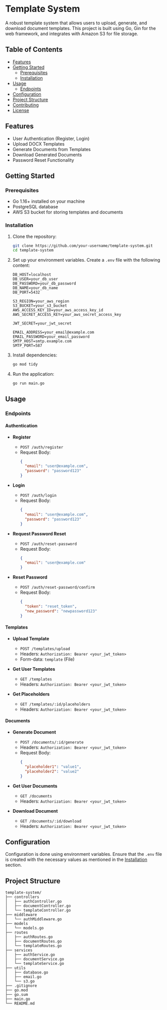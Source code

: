 # Template System

A robust template system that allows users to upload, generate, and download document templates. This project is built using Go, Gin for the web framework, and integrates with Amazon S3 for file storage.

## Table of Contents

- [Features](#features)
- [Getting Started](#getting-started)
  - [Prerequisites](#prerequisites)
  - [Installation](#installation)
- [Usage](#usage)
  - [Endpoints](#endpoints)
- [Configuration](#configuration)
- [Project Structure](#project-structure)
- [Contributing](#contributing)
- [License](#license)

## Features

- User Authentication (Register, Login)
- Upload DOCX Templates
- Generate Documents from Templates
- Download Generated Documents
- Password Reset Functionality

## Getting Started

### Prerequisites

- Go 1.16+ installed on your machine
- PostgreSQL database
- AWS S3 bucket for storing templates and documents

### Installation

1. Clone the repository:

    ```sh
    git clone https://github.com/your-username/template-system.git
    cd template-system
    ```

2. Set up your environment variables. Create a `.env` file with the following content:

    ```plaintext
    DB_HOST=localhost
    DB_USER=your_db_user
    DB_PASSWORD=your_db_password
    DB_NAME=your_db_name
    DB_PORT=5432

    S3_REGION=your_aws_region
    S3_BUCKET=your_s3_bucket
    AWS_ACCESS_KEY_ID=your_aws_access_key_id
    AWS_SECRET_ACCESS_KEY=your_aws_secret_access_key

    JWT_SECRET=your_jwt_secret

    EMAIL_ADDRESS=your_email@example.com
    EMAIL_PASSWORD=your_email_password
    SMTP_HOST=smtp.example.com
    SMTP_PORT=587
    ```

3. Install dependencies:

    ```sh
    go mod tidy
    ```

4. Run the application:

    ```sh
    go run main.go
    ```

## Usage

### Endpoints

#### Authentication

- **Register**
  - `POST /auth/register`
  - Request Body:
    ```json
    {
      "email": "user@example.com",
      "password": "password123"
    }
    ```

- **Login**
  - `POST /auth/login`
  - Request Body:
    ```json
    {
      "email": "user@example.com",
      "password": "password123"
    }
    ```

- **Request Password Reset**
  - `POST /auth/reset-password`
  - Request Body:
    ```json
    {
      "email": "user@example.com"
    }
    ```

- **Reset Password**
  - `POST /auth/reset-password/confirm`
  - Request Body:
    ```json
    {
      "token": "reset_token",
      "new_password": "newpassword123"
    }
    ```

#### Templates

- **Upload Template**
  - `POST /templates/upload`
  - Headers: `Authorization: Bearer <your_jwt_token>`
  - Form-data: `template` (File)

- **Get User Templates**
  - `GET /templates`
  - Headers: `Authorization: Bearer <your_jwt_token>`

- **Get Placeholders**
  - `GET /templates/:id/placeholders`
  - Headers: `Authorization: Bearer <your_jwt_token>`

#### Documents

- **Generate Document**
  - `POST /documents/:id/generate`
  - Headers: `Authorization: Bearer <your_jwt_token>`
  - Request Body:
    ```json
    {
      "placeholder1": "value1",
      "placeholder2": "value2"
    }
    ```

- **Get User Documents**
  - `GET /documents`
  - Headers: `Authorization: Bearer <your_jwt_token>`

- **Download Document**
  - `GET /documents/:id/download`
  - Headers: `Authorization: Bearer <your_jwt_token>`

## Configuration

Configuration is done using environment variables. Ensure that the `.env` file is created with the necessary values as mentioned in the [Installation](#installation) section.

## Project Structure

```plaintext
template-system/
├── controllers
│   ├── authController.go
│   ├── documentController.go
│   └── templateController.go
├── middleware
│   └── authMiddleware.go
├── models
│   └── models.go
├── routes
│   ├── authRoutes.go
│   ├── documentRoutes.go
│   └── templateRoutes.go
├── services
│   ├── authService.go
│   ├── documentService.go
│   └── templateService.go
├── utils
│   ├── database.go
│   ├── email.go
│   └── s3.go
├── .gitignore
├── go.mod
├── go.sum
├── main.go
└── README.md
